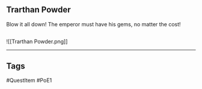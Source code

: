 ## Trarthan Powder
Blow it all down! The emperor must have his gems, no matter the cost!
## 
![[Trarthan Powder.png]]

---
## Tags
#QuestItem
#PoE1